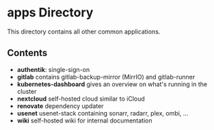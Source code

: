 # apps Directory

This directory contains all other common applications.

## Contents

- **authentik**: single-sign-on
- **gitlab** contains gitlab-backup-mirror (MirrIO) and gitlab-runner
- **kubernetes-dashboard** gives an overview on what's running in the cluster
- **nextcloud** self-hosted cloud similar to iCloud
- **renovate** dependency updater
- **usenet** usenet-stack containing sonarr, radarr, plex, ombi, ...
- **wiki** self-hosted wiki for internal documentation
